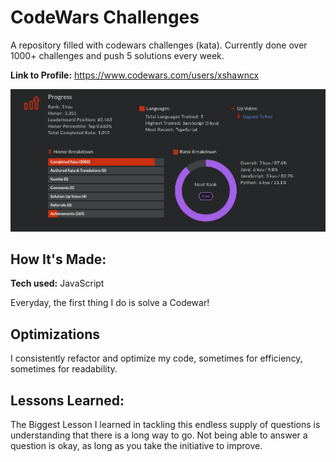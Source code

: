 # CodeWars Challenges
A repository filled with codewars challenges (kata). Currently done over 1000+ challenges and push 5 solutions every week.

**Link to Profile:** https://www.codewars.com/users/xshawncx

![alt tag](https://github.com/CharlesCreativeContent/CodeWars/blob/master/Screen%20Shot%202021-08-30%20at%204.42.52%20PM.png)

## How It's Made:

**Tech used:** JavaScript

Everyday, the first thing I do is solve a Codewar! 

## Optimizations

I consistently refactor and optimize my code, sometimes for efficiency, sometimes for readability. 

## Lessons Learned:

The Biggest Lesson I learned in tackling this endless supply of questions is understanding that there is a long way to go. Not being able to answer a question is okay, as long as you take the initiative to improve.
